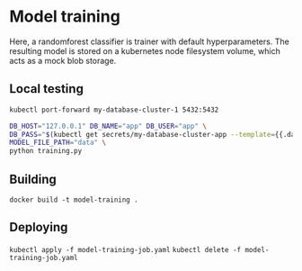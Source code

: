 # Model training

Here, a randomforest classifier is trainer with default hyperparameters. The resulting model is stored on a kubernetes node filesystem volume, which acts as a mock blob storage. 

## Local testing

```bash
kubectl port-forward my-database-cluster-1 5432:5432

DB_HOST="127.0.0.1" DB_NAME="app" DB_USER="app" \
DB_PASS="$(kubectl get secrets/my-database-cluster-app --template={{.data.password}} | base64 -D)" \
MODEL_FILE_PATH="data" \
python training.py
```

## Building

`docker build -t model-training .`

## Deploying

`kubectl apply -f model-training-job.yaml`
`kubectl delete -f model-training-job.yaml`